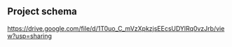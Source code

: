 ## Project schema
https://drive.google.com/file/d/1T0uo_C_mVzXpkzjsEEcsUDYlRq0vzJrb/view?usp=sharing
